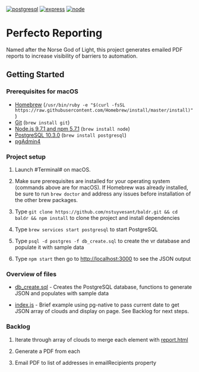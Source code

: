 [![postgresql][postgresql]][postgresql-url]
[![express][express]][express-url]
[![node][node]][node-url]

# Perfecto Reporting
Named after the Norse God of Light, this project generates emailed PDF reports to increase visibility of barriers to automation.

## Getting Started

### Prerequisites for macOS

- [Homebrew](https://brew.sh) (`/usr/bin/ruby -e "$(curl -fsSL https://raw.githubusercontent.com/Homebrew/install/master/install)"`)
- [Git](https://git-scm.com/) (`brew install git`)
- [Node.js 9.7.1 and npm 5.7.1](nodejs.org) (`brew install node`)
- [PostgreSQL 10.3.0](http://postgresql.org) (`brew install postgresql`)
- [pgAdmin4](https://www.postgresql.org/download/)

### Project setup

1. Launch #Terminal# on macOS.

2. Make sure prerequisites are installed for your operating system (commands above are for macOS). If Homebrew was already installed, be sure to run `brew doctor` and address any issues before installation of the other brew packages.

3. Type `git clone https://github.com/nstuyvesant/baldr.git && cd baldr && npm install` to clone the project and install dependencies

4. Type `brew services start postgresql` to start PostgreSQL

5. Type `psql -d postgres -f db_create.sql` to create the vr database and populate it with sample data

6. Type `npm start` then go to [http://localhost:3000](http://localhost:3000) to see the JSON output

### Overview of files

- [db_create.sql](https://github.com/nstuyvesant/baldr/blob/master/db_create.sql) - Creates the PostgreSQL database, functions to generate JSON and populates with sample data

- [index.js](https://github.com/nstuyvesant/baldr/blob/master/index.js) - Brief example using pg-native to pass current date to get JSON array of clouds and display on page. See Backlog for next steps.

### Backlog

1. Iterate through array of clouds to merge each element with [report.html](https://github.com/nstuyvesant/baldr/blob/master/report.html)

2. Generate a PDF from each

3. Email PDF to list of addresses in emailRecipients property

[express]: https://img.shields.io/badge/expressjs-4.16.3-blue.svg
[express-url]: http://expressjs.com
[node]: https://img.shields.io/badge/nodejs-10.4.0-green.svg
[node-url]: https://nodejs.org
[postgresql]: https://img.shields.io/badge/postgresql-10.4.0-blue.svg
[postgresql-url]: https://www.postgresql.org